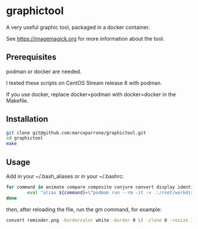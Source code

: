 # graphictool

A very useful graphic tool, packaged in a docker container.

See https://imagemagick.org for more information about the tool.

## Prerequisites

podman or docker are needed.

I tested these scripts on CentOS Stream release 8 with podman.

If you use docker, replace docker=podman with docker=docker in the Makefile.

## Installation

```sh
git clone git@github.com:marcoparrone/graphictool.git
cd graphictool
make
```

## Usage

Add in your ~/.bash_aliases or in your ~/.bashrc:

```sh
for command in animate compare composite conjure convert display identify import mogrify montage stream; do
        eval "alias ${command}=\"podman run --rm -it -v .:/root/workdir -w /root/workdir marcoparrone/graphictool ${command}\""
done
```

then, after reloading the file, run the gm command, for example:

```sh
convert reminder.png -bordercolor white -border 0 \( -clone 0 -resize 16x16 \) \( -clone 0 -resize 32x32 \) \( -clone 0 -resize 48x48 \) \( -clone 0 -resize 64x64 \) -delete 0 -alpha off -colors 256 favicon.ico
```
